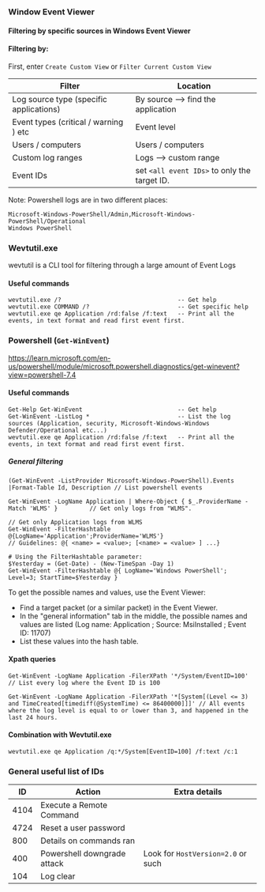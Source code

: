 
### Window Event Viewer
#### Filtering by specific sources in Windows Event Viewer
#### Filtering by:
First, enter `Create Custom View` or `Filter Current Custom View`

| Filter | Location |
| ---- | ---- |
| Log source type (specific applications) | By source --> find the application |
| Event types (critical / warning ) etc | Event level |
| Users / computers | Users / computers |
| Custom log ranges | Logs --> custom range |
| Event IDs | set `<all event IDs>` to only the target ID. |
Note: Powershell logs are in two different places:
```
Microsoft-Windows-PowerShell/Admin,Microsoft-Windows-PowerShell/Operational
Windows PowerShell
```



### Wevtutil.exe
wevtutil is a CLI tool for filtering through a large amount of Event Logs


#### Useful commands
```
wevtutil.exe /?                                 -- Get help
wevtutil.exe COMMAND /?                         -- Get specific help
wevtutil.exe qe Application /rd:false /f:text   -- Print all the events, in text format and read first event first.
```

### Powershell (`Get-WinEvent`)
https://learn.microsoft.com/en-us/powershell/module/microsoft.powershell.diagnostics/get-winevent?view=powershell-7.4

#### Useful commands
```
Get-Help Get-WinEvent                           -- Get help
Get-WinEvent -ListLog *                         -- List the log sources (Application, security, Microsoft-Windows-Windows Defender/Operational etc...)
wevtutil.exe qe Application /rd:false /f:text   -- Print all the events, in text format and read first event first.
```
##### General filtering

```
(Get-WinEvent -ListProvider Microsoft-Windows-PowerShell).Events |Format-Table Id, Description // List powershell events

Get-WinEvent -LogName Application | Where-Object { $_.ProviderName -Match 'WLMS' }         // Get only logs from "WLMS".

// Get only Application logs from WLMS
Get-WinEvent -FilterHashtable @{LogName='Application';ProviderName='WLMS'}
// Guidelines: @{ <name> = <value>; [<name> = <value> ] ...}

# Using the FilterHashtable parameter:
$Yesterday = (Get-Date) - (New-TimeSpan -Day 1)
Get-WinEvent -FilterHashtable @{ LogName='Windows PowerShell'; Level=3; StartTime=$Yesterday }
```

To get the possible names and values, use the Event Viewer:
- Find a target packet (or a similar packet) in the Event Viewer.
- In the "general information" tab in the middle, the possible names and values are listed (Log name: Application  ;  Source: MsiInstalled  ;  Event ID: 11707)
- List these values into the hash table.


#### Xpath queries
```
Get-WinEvent -LogName Application -FilerXPath '*/System/EventID=100'   // List every log where the Event ID is 100

Get-WinEvent -LogName Application -FilerXPath '*[System[(Level <= 3) and TimeCreated[timediff(@SystemTime) <= 86400000]]]' // All events where the log level is equal to or lower than 3, and happened in the last 24 hours.

```

#### Combination with Wevtutil.exe
```
wevtutil.exe qe Application /q:*/System[EventID=100] /f:text /c:1
```
### General useful list of IDs


| ID | Action | Extra details |
| ---- | ---- | ---- |
| 4104 | Execute a Remote Command |  |
| 4724 | Reset a user password |  |
| 800 | Details on commands ran |  |
| 400 | Powershell downgrade attack | Look for `HostVersion=2.0` or such |
| 104 | Log clear |  |
